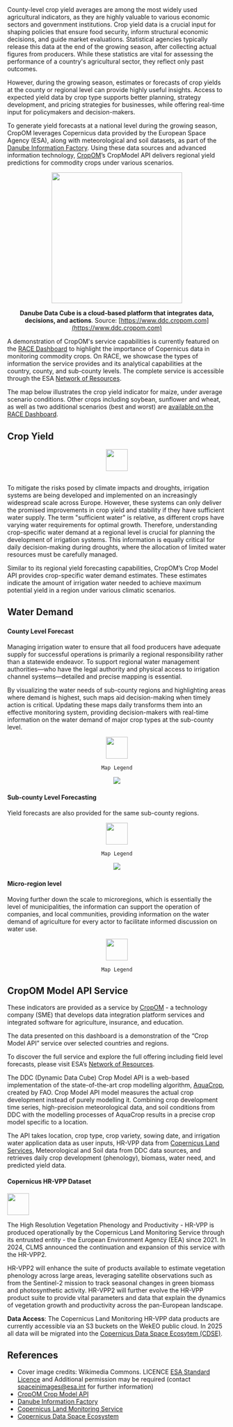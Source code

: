 
##

County-level crop yield averages are among the most widely used agricultural indicators, as they are highly valuable to various economic sectors and government institutions. Crop yield data is a crucial input for shaping policies that ensure food security, inform structural economic decisions, and guide market evaluations. Statistical agencies typically release this data at the end of the growing season, after collecting actual figures from producers. While these statistics are vital for assessing the performance of a country's agricultural sector, they reflect only past outcomes.

However, during the growing season, estimates or forecasts of crop yields at the county or regional level can provide highly useful insights. Access to expected yield data by crop type supports better planning, strategy development, and pricing strategies for businesses, while offering real-time input for policymakers and decision-makers.

To generate yield forecasts at a national level during the growing season, CropOM leverages Copernicus data provided by the European Space Agency (ESA), along with meteorological and soil datasets, as part of the [Danube Information Factory](https://www.ddc.cropom.com). Using these data sources and advanced information technology, [CropOM](https://cropom.com)’s CropModel API delivers regional yield predictions for commodity crops under various scenarios.

<center>
	<img src=https://www.ddc.cropom.com/assets/DDC__MAIN-DMAXp7Jk.svg height="300">

**Danube Data Cube is a cloud-based platform that integrates data, decisions, and actions**. Source: [https://www.ddc.cropom.com](https://www.ddc.cropom.com)
	</center>
	
A demonstration of CropOM's service capabilities is currently featured on the [RACE Dashboard](https://race.esa.int/) to highlight the importance of Copernicus data in monitoring commodity crops. On RACE, we showcase the types of information the service provides and its analytical capabilities at the country, county, and sub-county levels. The complete service is accessible through the ESA [Network of Resources](https://portfolio.nor-discover.org/?textSearch=cropom&filterServiceType=Any&filterSource=Any&filterGeographicalCoverage=Any&filterTemporalPeriodStart=&filterTemporalPeriodEnd=).

The map below illustrates the crop yield indicator for maize, under average scenario conditions. Other crops including soybean, sunflower and wheat, as well as two additional scenarios (best and worst) are [available on the RACE Dashboard](https://race.esa.int/?indicator=CROPOMHU1&x=2193607.25256&y=5996965.74672&z=7.4418).


## Crop Yield <!--{as="eox-map" style="width: 100%; height: 500px;" layers='[{"type":"Tile","properties":{"id":"Overlay labels"},"source":{"type":"XYZ","urls":["//s2maps-tiles.eu/wmts/1.0.0/overlay_base_bright_3857/default/g/{z}/{y}/{x}.jpg"]}},{"type":"Vector","properties":{"id":"Hungary yield"},"style":{"jsonform":{"type":"object","title":"Data configuration","properties":{"crop":{"title":"Crop","type":"string","enum":["Maize","Soybean","Sunflower","Wheat"],"default":"Maize"},"vstat":{"title":"Statistical value","type":"string","enum":["average","best","worst"],"default":"average"},"vminmax":{"title":"Dynamic range","description":"Yield [t/ha]","type":"object","properties":{"vmin":{"type":"number","minimum":0,"maximum":50,"format":"range","default":2},"vmax":{"type":"number","minimum":0,"maximum":50,"format":"range","default":20}},"format":"minmax"}}},"variables":{"crop":"Maize","vstat":"average","vmin":2,"vmax":7.7},"fill-color":["case",["==",["get","yield","Maize","average"],"N/A"],[253,231,37,0.25],["interpolate",["linear"],["/",["-",["get","yield","Maize","average"],2],7.7],0,[68,1,84,1],0.06666666666666667,[70,23,103,1],0.13333333333333333,[71,44,122,1],0.2,[65,63,131,1],0.26666666666666666,[59,81,139,1],0.3333333333333333,[52,97,141,1],0.4,[44,113,142,1],0.4666666666666667,[39,129,142,1],0.5333333333333333,[33,144,141,1],0.6,[39,173,129,1],0.6666666666666666,[66,187,114,1],0.7333333333333333,[92,200,99,1],0.8,[131,210,75,1],0.8666666666666667,[170,220,50,1],0.9333333333333333,[212,226,44,1],1,[253,231,37,1]]],"stroke-color":"black","stroke-width":1,"layerId":"crop_forecast_hu"},"source":{"type":"Vector","url":"https://api.cropom-dev.com/crop_model/regional_forecast?country_code=HU","format":{"type":"GeoJSON","dataProjection":"EPSG:3035"}}},{"type":"Tile","properties":{"id":"Terrain light"},"source":{"type":"XYZ","urls":["//s2maps-tiles.eu/wmts/1.0.0/terrain-light_3857/default/g/{z}/{y}/{x}.jpg"]}}]' zoom="6.69708496650794" center=[19.7,46.75390620626126] }-->

<center>
	<img src="https://raw.githubusercontent.com/eurodatacube/eodash-assets/main/collections/crop_forecast_CropOM/cm_legend.png" height="50">
</center>
	
## 
	
To mitigate the risks posed by climate impacts and droughts, irrigation systems are being developed and implemented on an increasingly widespread scale across Europe. However, these systems can only deliver the promised improvements in crop yield and stability if they have sufficient water supply. The term "sufficient water" is relative, as different crops have varying water requirements for optimal growth. Therefore, understanding crop-specific water demand at a regional level is crucial for planning the development of irrigation systems. This information is equally critical for daily decision-making during droughts, where the allocation of limited water resources must be carefully managed.

Similar to its regional yield forecasting capabilities, CropOM’s Crop Model API provides crop-specific water demand estimates. These estimates indicate the amount of irrigation water needed to achieve maximum potential yield in a region under various climatic scenarios.

## Water Demand <!--{ as="eox-map" mode="tour" }-->

### <!--{ layers='[{"type":"Tile","properties":{"id":"Overlay labels"},"source":{"type":"XYZ","urls":["//s2maps-tiles.eu/wmts/1.0.0/overlay_base_bright_3857/default/g/{z}/{y}/{x}.jpg"]}},{"type":"Vector","properties":{"id":"Hungary water demand"},"style":{"jsonform":{"type":"object","title":"Data configuration","properties":{"crop":{"title":"Crop","type":"string","enum":["Maize","Soybean","Sunflower","Wheat"],"default":"Maize"},"vstat":{"title":"Statistical value","type":"string","enum":["average","best","worst"],"default":"average"},"vminmax":{"title":"Dynamic range","description":"Water need [mm]","type":"object","properties":{"vmin":{"type":"number","minimum":0,"maximum":800,"format":"range","default":0},"vmax":{"type":"number","minimum":0,"maximum":800,"format":"range","default":500}},"format":"minmax"}}},"variables":{"crop":"Maize","vstat":"average","vmin":179.82,"vmax":263.69},"fill-color":["case",["==",["get","water_need","Maize","average"],"N/A"],[253,231,37,0.25],["interpolate",["linear"],["/",["-",["get","water_need","Maize","average"],179.82],263.69],0,[68,1,84,1],0.06666666666666667,[70,23,103,1],0.13333333333333333,[71,44,122,1],0.2,[65,63,131,1],0.26666666666666666,[59,81,139,1],0.3333333333333333,[52,97,141,1],0.4,[44,113,142,1],0.4666666666666667,[39,129,142,1],0.5333333333333333,[33,144,141,1],0.6,[39,173,129,1],0.6666666666666666,[66,187,114,1],0.7333333333333333,[92,200,99,1],0.8,[131,210,75,1],0.8666666666666667,[170,220,50,1],0.9333333333333333,[212,226,44,1],1,[253,231,37,1]]],"stroke-color":"black","stroke-width":1,"layerId":"crop_forecast_hu_water"},"source":{"type":"Vector","url":"https://api.cropom-dev.com/crop_model/regional_forecast?country_code=HU","format":{"type":"GeoJSON","dataProjection":"EPSG:3035"}}},{"type":"Tile","properties":{"id":"Terrain light"},"source":{"type":"XYZ","urls":["//s2maps-tiles.eu/wmts/1.0.0/terrain-light_3857/default/g/{z}/{y}/{x}.jpg"]}}]' zoom="6.69708496650794" center=[19.7,46.75390620626126] animationOptions={duration:500}}-->
#### County Level Forecast
Managing irrigation water to ensure that all food producers have adequate supply for successful operations is primarily a regional responsibility rather than a statewide endeavor. To support regional water management authorities—who have the legal authority and physical access to irrigation channel systems—detailed and precise mapping is essential.

By visualizing the water needs of sub-county regions and highlighting areas where demand is highest, such maps aid decision-making when timely action is critical. Updating these maps daily transforms them into an effective monitoring system, providing decision-makers with real-time information on the water demand of major crop types at the sub-county level.


<center>
	<img src="https://raw.githubusercontent.com/eurodatacube/eodash-assets/main/collections/crop_forecast_CropOM/cm_legend.png" height="50"/>
	
	Map Legend
</center>
<center>
	<img src="https://raw.githubusercontent.com/eurodatacube/eodash-assets/main/stories/RACE/county-water-demand.png"/>
</center>

### <!--{ layers='[{"type":"Tile","properties":{"id":"Overlay labels"},"source":{"type":"XYZ","urls":["//s2maps-tiles.eu/wmts/1.0.0/overlay_base_bright_3857/default/g/{z}/{y}/{x}.jpg"]}},{"type":"Vector","properties":{"id":"Hungary Békés subcounty yield"},"style":{"jsonform":{"type":"object","title":"Data configuration","properties":{"crop":{"title":"Crop","type":"string","enum":["Maize","Soybean","Sunflower","Wheat"],"default":"Maize"},"vstat":{"title":"Statistical value","type":"string","enum":["average","best","worst"],"default":"average"},"vminmax":{"title":"Dynamic range","description":"Yield [t/ha]","type":"object","properties":{"vmin":{"type":"number","minimum":0,"maximum":50,"format":"range","default":2},"vmax":{"type":"number","minimum":0,"maximum":50,"format":"range","default":20}},"format":"minmax"}}},"variables":{"crop":"Maize","vstat":"average","vmin":1.24,"vmax":3.82},"fill-color":["case",["==",["get","yield","Maize","average"],"N/A"],[253,231,37,0.25],["interpolate",["linear"],["/",["-",["get","yield","Maize","average"],1.24],3.82],0,[68,1,84,1],0.06666666666666667,[70,23,103,1],0.13333333333333333,[71,44,122,1],0.2,[65,63,131,1],0.26666666666666666,[59,81,139,1],0.3333333333333333,[52,97,141,1],0.4,[44,113,142,1],0.4666666666666667,[39,129,142,1],0.5333333333333333,[33,144,141,1],0.6,[39,173,129,1],0.6666666666666666,[66,187,114,1],0.7333333333333333,[92,200,99,1],0.8,[131,210,75,1],0.8666666666666667,[170,220,50,1],0.9333333333333333,[212,226,44,1],1,[253,231,37,1]]],"stroke-color":"black","stroke-width":1,"layerId":"crop_forecast_hu_bekes"},"source":{"type":"Vector","url":"https://api.cropom-dev.com/crop_model/regional_forecast?region_code=HU332","format":{"type":"GeoJSON","dataProjection":"EPSG:3035"}}},{"type":"Tile","properties":{"id":"Terrain light"},"source":{"type":"XYZ","urls":["//s2maps-tiles.eu/wmts/1.0.0/terrain-light_3857/default/g/{z}/{y}/{x}.jpg"]}}]' zoom="9.049803408653483" center=[21.049999999999997,46.71545914037338] animationOptions={duration:500}}-->
#### Sub-county Level Forecasting
Yield forecasts are also provided for the same sub-county regions.

<center>
	<img src="https://raw.githubusercontent.com/eurodatacube/eodash-assets/main/collections/crop_forecast_CropOM/cm_legend.png" height="50">
	
	Map Legend
</center>
<center>
	<img src="https://raw.githubusercontent.com/eurodatacube/eodash-assets/main/stories/RACE/subcounty-water-demand.png"/>
</center>

### <!--{ layers='[{"type":"Tile","properties":{"id":"Overlay labels"},"source":{"type":"XYZ","urls":["//s2maps-tiles.eu/wmts/1.0.0/overlay_base_bright_3857/default/g/{z}/{y}/{x}.jpg"]}},{"type":"Vector","properties":{"id":"Hungary Mezőhegyes microregion water demand"},"style":{"jsonform":{"type":"object","title":"Data configuration","properties":{"crop":{"title":"Crop","type":"string","enum":["Maize","Soybean","Sunflower","Wheat"],"default":"Maize"},"vstat":{"title":"Statistical value","type":"string","enum":["average","best","worst"],"default":"average"},"vminmax":{"title":"Dynamic range","description":"Water need [mm]","type":"object","properties":{"vmin":{"type":"number","minimum":0,"maximum":800,"format":"range","default":0},"vmax":{"type":"number","minimum":0,"maximum":800,"format":"range","default":500}},"format":"minmax"}}},"variables":{"crop":"Maize","vstat":"average","vmin":227.74,"vmax":251.71},"fill-color":["case",["==",["get","water_need","Maize","average"],"N/A"],[253,231,37,0.25],["interpolate",["linear"],["/",["-",["get","water_need","Maize","average"],227.74],251.71],0,[68,1,84,1],0.06666666666666667,[70,23,103,1],0.13333333333333333,[71,44,122,1],0.2,[65,63,131,1],0.26666666666666666,[59,81,139,1],0.3333333333333333,[52,97,141,1],0.4,[44,113,142,1],0.4666666666666667,[39,129,142,1],0.5333333333333333,[33,144,141,1],0.6,[39,173,129,1],0.6666666666666666,[66,187,114,1],0.7333333333333333,[92,200,99,1],0.8,[131,210,75,1],0.8666666666666667,[170,220,50,1],0.9333333333333333,[212,226,44,1],1,[253,231,37,1]]],"stroke-color":"black","stroke-width":1,"layerId":"crop_forecast_hu_mezohegyes_water"},"source":{"type":"Vector","url":"https://api.cropom-dev.com/crop_model/regional_forecast?region_code=HU3321","format":{"type":"GeoJSON","dataProjection":"EPSG:3035"}}},{"type":"Tile","properties":{"id":"Terrain light"},"source":{"type":"XYZ","urls":["//s2maps-tiles.eu/wmts/1.0.0/terrain-light_3857/default/g/{z}/{y}/{x}.jpg"]}}]' zoom="10.473578924860789" center=[20.97,46.38803298583869] animationOptions={duration:500}}-->
#### Micro-region level
Moving further down the scale to microregions, which is essentially the level of municipalities, the information can support the operation of companies, and local communities, providing information on the water demand of agriculture for every actor to facilitate informed discussion on water use.
<center>
	<img src="https://raw.githubusercontent.com/eurodatacube/eodash-assets/main/collections/crop_forecast_CropOM/cm_legend.png" height="50">
	
	Map Legend
</center>

## CropOM Model API Service

These indicators are provided as a service by [CropOM](https://cropom.com) - a technology company (SME) that develops data integration platform services and integrated software for agriculture, insurance, and education. 

The data presented on this dashboard is a demonstration of the “Crop Model API” service over selected countries and regions.

To discover the full service and explore the full offering including field level forecasts, please visit ESA’s [Network of Resources](https://portfolio.nor-discover.org/?textSearch=cropom&filterServiceType=Any&filterSource=Any&filterGeographicalCoverage=Any&filterTemporalPeriodStart=&filterTemporalPeriodEnd=).

The DDC (Dynamic Data Cube) Crop Model API is a web-based implementation of the state-of-the-art crop modelling algorithm, [AquaCrop](https://www.fao.org/aquacrop/en/), created by FAO. Crop Model API model measures the actual crop development instead of purely modelling it. Combining crop development time series, high-precision meteorological data, and soil conditions from DDC with the modelling processes of AquaCrop results in a precise crop model specific to a location.

The API takes location, crop type, crop variety, sowing date, and irrigation water application data as user inputs, HR-VPP data from [Copernicus Land Services](https://land.copernicus.eu/en), Meteorological and Soil data from DDC data sources, and retrieves daily crop development (phenology), biomass, water need, and predicted yield data.

#### Copernicus HR-VPP Dataset 

<img src="https://land.copernicus.eu/static/media/ccl-icon-land-text-2.e04af716.svg" height="50">

The High Resolution Vegetation Phenology and Productivity - HR-VPP is produced operationally by the Copernicus Land Monitoring Service through its entrusted entity - the European Environment Agency (EEA) since 2021. In 2024, CLMS announced the continuation and expansion of this service with the HR-VPP2. 

HR-VPP2 will enhance the suite of products available to estimate vegetation phenology across large areas, leveraging satellite observations such as from the Sentinel-2 mission to track seasonal changes in green biomass and photosynthetic activity. HR-VPP2 will further evolve the HR-VPP product suite to provide vital parameters and data that explain the dynamics of vegetation growth and productivity across the pan-European landscape.

**Data Access**: The Copernicus Land Monitoring HR-VPP data products are currently accessible via an S3 buckets on the WekEO public cloud. In 2025 all data will be migrated into the [Copernicus Data Space Ecosytem (CDSE)](https://documentation.dataspace.copernicus.eu/Data/ComplementaryData/CLMS.html).






## References

* Cover image credits: Wikimedia Commons. LICENCE
[ESA Standard Licence](https://www.esa.int/ESA_Multimedia/Terms_and_conditions_of_use_of_images_and_videos_available_on_the_esa_website) and Additional permission may be required (contact spaceinimages@esa.int for further information)
* [CropOM Crop Model API](https://cropom.com)
* [Danube Information Factory](https://www.ddc.cropom.com)
* [Copernicus Land Monitoring Service](https://land.copernicus.eu/en)
* [Copernicus Data Space Ecosystem](https://dataspace.copernicus.eu/)

